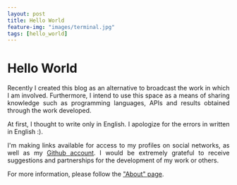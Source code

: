 ```yaml
---
layout: post
title: Hello World
feature-img: "images/terminal.jpg"
tags: [hello_world]
---
```


# Hello World

<p align="justify"> Recently I created this blog as an alternative to broadcast the work in which I am involved. Furthermore, I intend to use this space as a means of sharing knowledge such as programming languages, APIs and results obtained through the work developed.</p>

<p align="justify"> At first, I thought to write only in English. I apologize for the errors in written in English :).</p>

<p align="justify"> I'm making links available for access to my profiles on social networks, as well as my <a href="https://github.com/misaelljr/">Github account</a>. I would be extremely grateful to receive suggestions and partnerships for the development of my work or others.</p>

<p align="justify"> For more information, please follow the <a href="http://misaeljr.github.io/sobre.html">"About" page</a>.</p>


